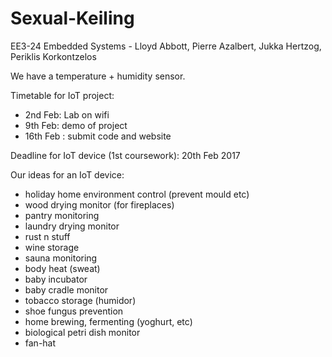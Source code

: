 # Sexual-Keiling
EE3-24 Embedded Systems - Lloyd Abbott, Pierre Azalbert, Jukka Hertzog, Periklis Korkontzelos

We have a temperature + humidity sensor. 

Timetable for IoT project:
- 2nd Feb: Lab on wifi
- 9th Feb: demo of project
- 16th Feb : submit code and website

Deadline for IoT device (1st coursework): 20th Feb 2017

Our ideas for an IoT device:
- holiday home environment control (prevent mould etc)
- wood drying monitor (for fireplaces)
- pantry monitoring
- laundry drying monitor
- rust n stuff
- wine storage
- sauna monitoring
- body heat (sweat)
- baby incubator
- baby cradle monitor
- tobacco storage (humidor)
- shoe fungus prevention
- home brewing, fermenting (yoghurt, etc)
- biological petri dish monitor
- fan-hat

